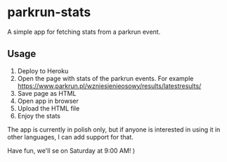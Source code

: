 # parkrun-stats
A simple app for fetching stats from a parkrun event.

## Usage
1. Deploy to Heroku
3. Open the page with stats of the parkrun events. For example https://www.parkrun.pl/wzniesienieosowy/results/latestresults/
4. Save page as HTML
5. Open app in browser
6. Upload the HTML file
7. Enjoy the stats

The app is currently in polish only, but if anyone is interested in using it in other languages, I can add support for that.

Have fun, we'll se on Saturday at 9:00 AM! )
